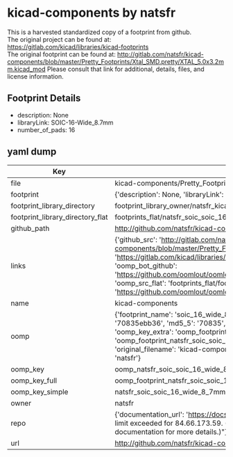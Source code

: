 # kicad-components by natsfr  
This is a harvested standardized copy of a footprint from github.  
The original project can be found at:  
https://gitlab.com/kicad/libraries/kicad-footprints  
The original footprint can be found at:
http://gitlab.com/natsfr/kicad-components/blob/master/Pretty_Footprints/Xtal_SMD.pretty/XTAL_5.0x3.2mm.kicad_mod
Please consult that link for additional, details, files, and license information.  
## Footprint Details
* description: None  
* libraryLink: SOIC-16-Wide_8.7mm  
* number_of_pads: 16  
## yaml dump  
| Key | Value |  
| --- | --- |  
| file | kicad-components/Pretty_Footprints/SOIC.pretty/SOIC-16-Wide_8.7mm.kicad_mod |  
| footprint | {'description': None, 'libraryLink': 'SOIC-16-Wide_8.7mm', 'number_of_pads': 16} |  
| footprint_library_directory | footprint_library_owner/natsfr_kicad-components |  
| footprint_library_directory_flat | footprints_flat/natsfr_soic_soic_16_wide_8_7mm/working |  
| github_path | http://github.com/natsfr/kicad-components/blob/master/Pretty_Footprints/SOIC.pretty/SOIC-16-Wide_8.7mm.kicad_mod |  
| links | {'github_src': 'http://gitlab.com/natsfr/kicad-components/blob/master/Pretty_Footprints/Xtal_SMD.pretty/XTAL_5.0x3.2mm.kicad_mod', 'github_src_repo': 'https://gitlab.com/kicad/libraries/kicad-footprints', 'oomp_bot': 'footprints/natsfr_soic_soic_16_wide_8_7mm/working', 'oomp_bot_github': 'https://github.com/oomlout/oomlout_oomp_footprint_bot/tree/main/footprints/natsfr_soic_soic_16_wide_8_7mm/working', 'oomp_src_flat': 'footprints_flat/footprints_flat/natsfr_soic_soic_16_wide_8_7mm/working', 'oomp_src_flat_github': 'https://github.com/oomlout/oomlout_oomp_footprint_src/tree/main/footprints_flat/natsfr_soic_soic_16_wide_8_7mm/working'} |  
| name | kicad-components |  
| oomp | {'footprint_name': 'soic_16_wide_8_7mm', 'library_name': 'soic', 'md5': '70835ebb367235836cf53a431031b401', 'md5_10': '70835ebb36', 'md5_5': '70835', 'md5_6': '70835e', 'oomp_key': 'oomp_natsfr_soic_soic_16_wide_8_7mm', 'oomp_key_extra': 'oomp_footprint_natsfr_soic_soic_16_wide_8_7mm', 'oomp_key_full': 'oomp_footprint_natsfr_soic_soic_16_wide_8_7mm_70835e', 'oomp_key_simple': 'natsfr_soic_soic_16_wide_8_7mm', 'original_filename': 'kicad-components/Pretty_Footprints/SOIC.pretty/SOIC-16-Wide_8.7mm.kicad_mod', 'owner_name': 'natsfr'} |  
| oomp_key | oomp_natsfr_soic_soic_16_wide_8_7mm |  
| oomp_key_full | oomp_footprint_natsfr_soic_soic_16_wide_8_7mm |  
| oomp_key_simple | natsfr_soic_soic_16_wide_8_7mm |  
| owner | natsfr |  
| repo | {'documentation_url': 'https://docs.github.com/rest/overview/resources-in-the-rest-api#rate-limiting', 'message': "API rate limit exceeded for 84.66.173.59. (But here's the good news: Authenticated requests get a higher rate limit. Check out the documentation for more details.)"} |  
| url | http://github.com/natsfr/kicad-components |  

